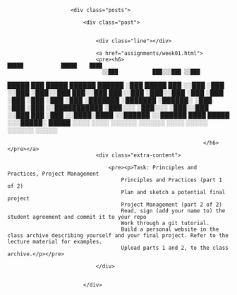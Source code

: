 <html>
<div class="container">
						<p></p>
						
						<div class="posts">

							<div class="post">
								
							
								<div class="line"></div>

								<a href="assignments/week01.html">
								<pre><h6>                                   █████            █████    ████ 
                                  ░░███           ███░░░███ ░░███ 
 █████ ███ █████  ██████   ██████  ░███ █████    ███   ░░███ ░███ 
░░███ ░███░░███  ███░░███ ███░░███ ░███░░███    ░███    ░███ ░███ 
 ░███ ░███ ░███ ░███████ ░███████  ░██████░     ░███    ░███ ░███ 
 ░░███████████  ░███░░░  ░███░░░   ░███░░███    ░░███   ███  ░███ 
  ░░████░████   ░░██████ ░░██████  ████ █████    ░░░█████░   █████
   ░░░░ ░░░░     ░░░░░░   ░░░░░░  ░░░░ ░░░░░       ░░░░░░   ░░░░░ 
                                                                  
                                                                  
                                                                  </h6></pre></a>
								<div class="extra-content">

									<pre><p>Task: Principles and Practices, Project Management 
										Principles and Practices (part 1 of 2)
										Plan and sketch a potential final project
										Project Management (part 2 of 2)
										Read, sign (add your name to) the student agreement and commit it to your repo
										Work through a git tutorial.
										Build a personal website in the class archive describing yourself and your final project. Refer to the lecture material for examples.
										Upload parts 1 and 2, to the class archive.</p></pre>
									
								</div>

							
							</div>
